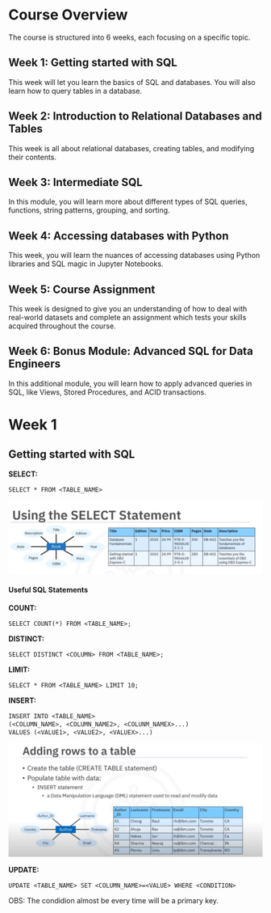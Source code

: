 # Course Overview

The course is structured into 6 weeks, each focusing on a specific topic. 

## Week 1: Getting started with SQL 
This week will let you learn the basics of SQL and databases. You will also learn how to query tables in a database. 

## Week 2: Introduction to Relational Databases and Tables 
This week is all about relational databases, creating tables, and modifying their contents. 

## Week 3: Intermediate SQL 
In this module, you will learn more about different types of SQL queries, functions, string patterns, grouping, and sorting. 

## Week 4: Accessing databases with Python 
This week, you will learn the nuances of accessing databases using Python libraries and SQL magic in Jupyter Notebooks. 

## Week 5: Course Assignment 
This week is designed to give you an understanding of how to deal with real-world datasets and complete an assignment which tests your skills acquired throughout the course.  

## Week 6: Bonus Module: Advanced SQL for Data Engineers
In this additional module, you will learn how to apply advanced queries in SQL, like Views, Stored Procedures, and ACID transactions. 


# Week 1
## Getting started with SQL 

**SELECT:**
```SELECT QUERY
SELECT * FROM <TABLE_NAME>
```


![img1.png]({AADBFC16-7F31-4506-B958-9DE35FACF5B0}.png)

#### Useful SQL Statements

**COUNT:**

```COUNT QUERY
SELECT COUNT(*) FROM <TABLE_NAME>;
```

**DISTINCT:**

```DISTINCT QUERY
SELECT DISTINCT <COLUMN> FROM <TABLE_NAME>;
```

**LIMIT:**

```LIMIT QUERY
SELECT * FROM <TABLE_NAME> LIMIT 10;
```

**INSERT:**

```INSERT QUERY
INSERT INTO <TABLE_NAME> 
(<COLUMN_NAME>, <COLUMN_NAME2>, <COLUNM_NAMEX>...) 
VALUES (<VALUE1>, <VALUE2>, <VALUEX>...)
```
![alt text](image.png)

**UPDATE:**
```INSERT QUERY
UPDATE <TABLE_NAME> SET <COLUMN_NAME>=<VALUE> WHERE <CONDITION>
```

OBS: The condidion almost be every time will be a primary key.